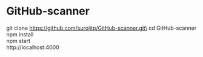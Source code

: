 # GitHub-scanner
git clone https://github.com/surojitp/GitHub-scanner.git\
cd GitHub-scanner\
npm install\
npm start\
http://localhost:4000
